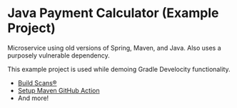 # Java Payment Calculator (Example Project)

Microservice using old versions of Spring, Maven, and Java. Also uses a purposely vulnerable dependency.

This example project is used while demoing Gradle Develocity functionality.

- [Build Scans®](https://gradle.com/develocity/product/build-scan/)
- [Setup Maven GitHub Action](https://github.com/gradle/develocity-actions?tab=readme-ov-file#setup-maven-action)
- And more!
